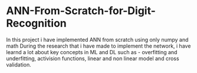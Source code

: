# ANN-From-Scratch-for-Digit-Recognition
In this project i have implemented ANN from scratch using only numpy and math
During the research that i have made to implement the network, i have learnd a lot about key concepts in ML and DL such as - overfitting and underfitting, activision functions, linear and non linear model and cross validation.

